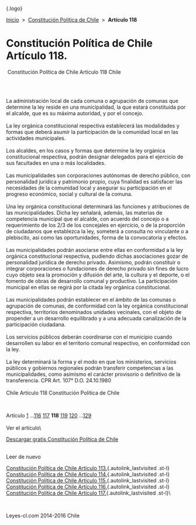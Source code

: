 <div class="wrapper">

[](/index.htm){.logo}
<div class="breadcrumbs">

[Inicio](/index.htm)  &gt;  [Constitución Política de
Chile](/constitucion_politica_de_chile.htm "Constitución Política de Chile")
 &gt;  **Artículo 118**

</div>

<div class="middle">

<div class="container">

Constitución Política de Chile\
Artículo 118.
===============================

<div id="goser">

</div>

﻿
Constitución Política de Chile Artículo 118 Chile

\
﻿
<div id="squareAds">

</div>

<div id="statya">

La administración local de cada comuna o agrupación de comunas que
determine la ley reside en una municipalidad, la que estará constituida
por el alcalde, que es su máxima autoridad, y por el concejo.\
\
La ley orgánica constitucional respectiva establecerá las modalidades y
formas que deberá asumir la participación de la comunidad local en las
actividades municipales.\
\
Los alcaldes, en los casos y formas que determine la ley orgánica
constitucional respectiva, podrán designar delegados para el ejercicio
de sus facultades en una o más localidades.\
\
Las municipalidades son corporaciones autónomas de derecho público, con
personalidad jurídica y patrimonio propio, cuya finalidad es satisfacer
las necesidades de la comunidad local y asegurar su participación en el
progreso económico, social y cultural de la comuna.\
\
Una ley orgánica constitucional determinará las funciones y atribuciones
de las municipalidades. Dicha ley señalará, además, las materias de
competencia municipal que el alcalde, con acuerdo del concejo o a
requerimiento de los 2/3 de los concejales en ejercicio, o de la
proporción de ciudadanos que establezca la ley, someterá a consulta no
vinculante o a plebiscito, así como las oportunidades, forma de la
convocatoria y efectos.\
\
Las municipalidades podrán asociarse entre ellas en conformidad a la ley
orgánica constitucional respectiva, pudiendo dichas asociaciones gozar
de personalidad jurídica de derecho privado. Asimismo, podrán constituir
o integrar corporaciones o fundaciones de derecho privado sin fines de
lucro cuyo objeto sea la promoción y difusión del arte, la cultura y el
deporte, o el fomento de obras de desarrollo comunal y productivo. La
participación municipal en ellas se regirá por la citada ley orgánica
constitucional.\
\
Las municipalidades podrán establecer en el ámbito de las comunas o
agrupación de comunas, de conformidad con la ley orgánica constitucional
respectiva, territorios denominados unidades vecinales, con el objeto de
propender a un desarrollo equilibrado y a una adecuada canalización de
la participación ciudadana.\
\
Los servicios públicos deberán coordinarse con el municipio cuando
desarrollen su labor en el territorio comunal respectivo, en conformidad
con la ley.\
\
La ley determinará la forma y el modo en que los ministerios, servicios
públicos y gobiernos regionales podrán transferir competencias a las
municipalidades, como asimismo el carácter provisorio o definitivo de la
transferencia. CPR Art. 107° D.O. 24.10.1980\
\
Chile Artículo 118 Constitución Política de Chile

</div>

﻿
<div id="ads1">

</div>

<div class="breadstat">

Artículo
[1](/constitucion_politica_de_chile/1.htm) ...[116](/constitucion_politica_de_chile/116.htm) [117](/constitucion_politica_de_chile/117.htm) **118** [119](/constitucion_politica_de_chile/119.htm) [120](/constitucion_politica_de_chile/120.htm) ...[129](/constitucion_politica_de_chile/129.htm) \
\
Ver el artículo\

</div>

[Descargar gratis Constitución Política de
Chile](/constitucion_politica_de_chile/download.htm "Descargar gratis Constitución Política de Chile")
﻿
<div style="clear: left">

</div>

\
Leer de nuevo

[Constitución Política de Chile Artículo
113.](/constitucion_politica_de_chile/113.htm){.autolink_lastvisited
.st-l} [Constitución Política de Chile Artículo
114.](/constitucion_politica_de_chile/114.htm){.autolink_lastvisited
.st-l} [Constitución Política de Chile Artículo
115.](/constitucion_politica_de_chile/115.htm){.autolink_lastvisited
.st-l} [Constitución Política de Chile Artículo
116.](/constitucion_politica_de_chile/116.htm){.autolink_lastvisited
.st-l} [Constitución Política de Chile Artículo
117.](/constitucion_politica_de_chile/117.htm){.autolink_lastvisited
.st-l}\

</div>

﻿
<div id="LeftAds">

</div>

</div>

Leyes-cl.com 2014-2016 Chile

</div>
